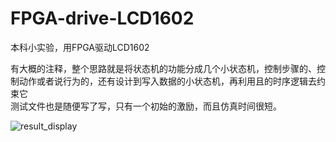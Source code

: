 # FPGA-drive-LCD1602
本科小实验，用FPGA驱动LCD1602

有大概的注释，整个思路就是将状态机的功能分成几个小状态机，控制步骤的、控制动作或者说行为的，还有设计到写入数据的小状态机，再利用且的时序逻辑去约束它<br>
测试文件也是随便写了写，只有一个初始的激励，而且仿真时间很短。

![result_display](https://github.com/jhhjkgddss/FPGA-drive-LCD1602.git/result_display.png)
